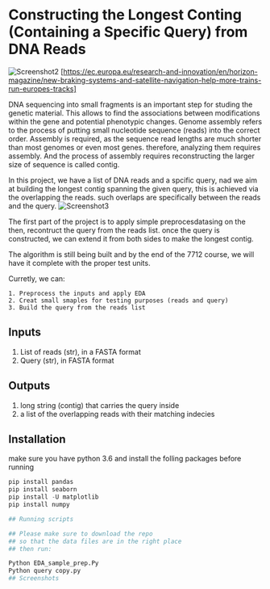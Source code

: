 
# Constructing the Longest Conting (Containing a Specific Query) from DNA Reads 


![Screenshot2](https://user-images.githubusercontent.com/65971542/163245219-c43f2fd1-6479-470a-8801-9b470b5ef729.png)
[https://ec.europa.eu/research-and-innovation/en/horizon-magazine/new-braking-systems-and-satellite-navigation-help-more-trains-run-europes-tracks]

DNA sequencing into small fragments is an important step for studing the genetic material. This allows to find the associations between modifications within the gene and potential phenotypic changes. Genome assembly refers to the process of putting small nucleotide sequence (reads) into the correct order. Assembly is required, as the sequence read lengths are much shorter than most genomes or even most genes. therefore, analyzing them requires assembly. And the process of assembly requires reconstructing the larger size of sequence is called contig. 

In this project, we have a list of DNA reads and a spcific query, nad we aim at building the longest contig spanning the given query, this is achieved via the overlapping the reads. such overlaps are specifically between the reads and the query.
![Screenshot3](https://user-images.githubusercontent.com/65971542/163247179-325cc173-22e7-4984-b5ba-b50a2c7d7dd6.png)


The first part of the project is to apply simple preprocesdatasing on the 
then, recontruct the query from the reads list. 
once the query is constructed, we can extend it from both sides to make the longest contig.

The algorithm is still being built and by the end of the 7712 course, we will have it complete with the proper test units.

Curretly, we can: 
    
    1. Preprocess the inputs and apply EDA
    2. Creat small smaples for testing purposes (reads and query)
    3. Build the query from the reads list 
## Inputs
1. List of reads (str), in a FASTA format
2. Query (str), in FASTA format
## Outputs
1. long string (contig) that carries the query inside
2. a list of the overlapping reads with their matching indecies
## Installation
make sure you have python 3.6 and 
install the folling packages before running
```python
pip install pandas
pip install seaborn
pip install -U matplotlib
pip install numpy

## Running scripts

## Please make sure to download the repo 
## so that the data files are in the right place
## then run:

Python EDA_sample_prep.Py
Python query copy.py
## Screenshots



